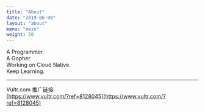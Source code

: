 ```yaml
---
title: "About"
date: "2019-06-08"
layout: "about"
menu: "main"
weight: 50
---
```


A Programmer.     
A Gopher.     
Working on Cloud Native.    
Keep Learning.    

------

Vultr.com 推广链接    
[https://www.vultr.com/?ref=8128045](https://www.vultr.com/?ref=8128045)